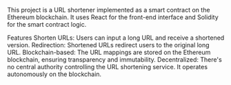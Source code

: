 This project is a URL shortener implemented as a smart contract on the Ethereum blockchain. It uses React for the front-end interface and Solidity for the smart contract logic.

Features
Shorten URLs: Users can input a long URL and receive a shortened version.
Redirection: Shortened URLs redirect users to the original long URL.
Blockchain-based: The URL mappings are stored on the Ethereum blockchain, ensuring transparency and immutability.
Decentralized: There's no central authority controlling the URL shortening service. It operates autonomously on the blockchain.

